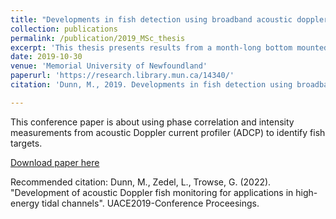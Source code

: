 ```yaml
---
title: "Developments in fish detection using broadband acoustic doppler current profiler"
collection: publications
permalink: /publication/2019_MSc_thesis
excerpt: 'This thesis presents results from a month-long bottom mounted deployement of a 600 kHz RD Instruments Workhorse ADCP alongside a 120 kHz BioSonics DTX Submersible Split-Beam Echosounder system and contrasts their capabilities in the context of fish monitoring in high-energy tidal channels.'
date: 2019-10-30
venue: 'Memorial University of Newfoundland'
paperurl: 'https://research.library.mun.ca/14340/'
citation: 'Dunn, M., 2019. Developments in fish detection using broadband acoustic doppler current profiler (Master's dissertation, Memorial University of Newfoundland).'

---
```



This conference paper is about using phase correlation and intensity measurements from acoustic Doppler current profiler (ADCP) to identify fish targets.

[Download paper here](https://www.uaconferences.org/docs/Past_Proceedings/UACE2019_Proceedings.pdf)

Recommended citation: Dunn, M., Zedel, L., Trowse, G. (2022). "Development of acoustic Doppler fish monitoring for applications in high-energy tidal channels". UACE2019-Conference Proceesings.